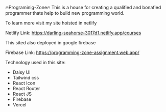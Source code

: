 🔥Programinig-Zone🔥
This is a house for creating a qualified and bonafied programmer thats help to build new programming world.

To learn more visit my site hoisted in netlify 

Netlify Link: https://darling-seahorse-3017d1.netlify.app/courses

This sited also deployed in google firebase

Firebase Link: 
https://programming-zone-assignment.web.app/

Technology used in this site:
* Daisy UI
* Tailwind css
* React Icon
* React Router
* React JS
* Firebase 
* Vercel 

